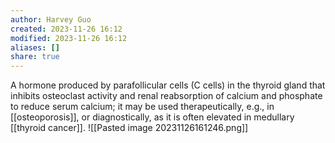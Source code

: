 ```yaml
---
author: Harvey Guo
created: 2023-11-26 16:12
modified: 2023-11-26 16:12
aliases: []
share: true
---
```


A hormone produced by parafollicular cells (C cells) in the thyroid gland that inhibits osteoclast activity and renal reabsorption of calcium and phosphate to reduce serum calcium; it may be used therapeutically, e.g., in [[osteoporosis]], or diagnostically, as it is often elevated in medullary [[thyroid cancer]].
![[Pasted image 20231126161246.png]]